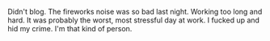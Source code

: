 Didn't blog. The fireworks noise was so bad last night. Working too long and hard. It was probably the worst, most stressful day at work. I fucked up and hid my crime. I'm that kind of person.
